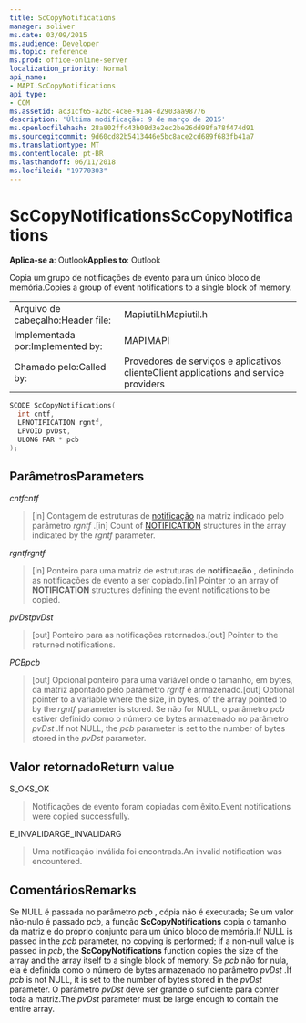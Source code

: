 ```yaml
---
title: ScCopyNotifications
manager: soliver
ms.date: 03/09/2015
ms.audience: Developer
ms.topic: reference
ms.prod: office-online-server
localization_priority: Normal
api_name:
- MAPI.ScCopyNotifications
api_type:
- COM
ms.assetid: ac31cf65-a2bc-4c8e-91a4-d2903aa98776
description: 'Última modificação: 9 de março de 2015'
ms.openlocfilehash: 28a802ffc43b08d3e2ec2be26dd98fa78f474d91
ms.sourcegitcommit: 9d60cd82b5413446e5bc8ace2cd689f683fb41a7
ms.translationtype: MT
ms.contentlocale: pt-BR
ms.lasthandoff: 06/11/2018
ms.locfileid: "19770303"
---
```

# <a name="sccopynotifications"></a><span data-ttu-id="412e9-103">ScCopyNotifications</span><span class="sxs-lookup"><span data-stu-id="412e9-103">ScCopyNotifications</span></span>

  
  
<span data-ttu-id="412e9-104">**Aplica-se a**: Outlook</span><span class="sxs-lookup"><span data-stu-id="412e9-104">**Applies to**: Outlook</span></span> 
  
<span data-ttu-id="412e9-105">Copia um grupo de notificações de evento para um único bloco de memória.</span><span class="sxs-lookup"><span data-stu-id="412e9-105">Copies a group of event notifications to a single block of memory.</span></span> 
  
|||
|:-----|:-----|
|<span data-ttu-id="412e9-106">Arquivo de cabeçalho:</span><span class="sxs-lookup"><span data-stu-id="412e9-106">Header file:</span></span>  <br/> |<span data-ttu-id="412e9-107">Mapiutil.h</span><span class="sxs-lookup"><span data-stu-id="412e9-107">Mapiutil.h</span></span>  <br/> |
|<span data-ttu-id="412e9-108">Implementada por:</span><span class="sxs-lookup"><span data-stu-id="412e9-108">Implemented by:</span></span>  <br/> |<span data-ttu-id="412e9-109">MAPI</span><span class="sxs-lookup"><span data-stu-id="412e9-109">MAPI</span></span>  <br/> |
|<span data-ttu-id="412e9-110">Chamado pelo:</span><span class="sxs-lookup"><span data-stu-id="412e9-110">Called by:</span></span>  <br/> |<span data-ttu-id="412e9-111">Provedores de serviços e aplicativos cliente</span><span class="sxs-lookup"><span data-stu-id="412e9-111">Client applications and service providers</span></span>  <br/> |
   
```cpp
SCODE ScCopyNotifications(
  int cntf,
  LPNOTIFICATION rgntf,
  LPVOID pvDst,
  ULONG FAR * pcb
);
```

## <a name="parameters"></a><span data-ttu-id="412e9-112">Parâmetros</span><span class="sxs-lookup"><span data-stu-id="412e9-112">Parameters</span></span>

 <span data-ttu-id="412e9-113">_cntf_</span><span class="sxs-lookup"><span data-stu-id="412e9-113">_cntf_</span></span>
  
> <span data-ttu-id="412e9-114">[in] Contagem de estruturas de [notificação](notification.md) na matriz indicado pelo parâmetro _rgntf_ .</span><span class="sxs-lookup"><span data-stu-id="412e9-114">[in] Count of [NOTIFICATION](notification.md) structures in the array indicated by the  _rgntf_ parameter.</span></span> 
    
 <span data-ttu-id="412e9-115">_rgntf_</span><span class="sxs-lookup"><span data-stu-id="412e9-115">_rgntf_</span></span>
  
> <span data-ttu-id="412e9-116">[in] Ponteiro para uma matriz de estruturas de **notificação** , definindo as notificações de evento a ser copiado.</span><span class="sxs-lookup"><span data-stu-id="412e9-116">[in] Pointer to an array of **NOTIFICATION** structures defining the event notifications to be copied.</span></span> 
    
 <span data-ttu-id="412e9-117">_pvDst_</span><span class="sxs-lookup"><span data-stu-id="412e9-117">_pvDst_</span></span>
  
> <span data-ttu-id="412e9-118">[out] Ponteiro para as notificações retornados.</span><span class="sxs-lookup"><span data-stu-id="412e9-118">[out] Pointer to the returned notifications.</span></span> 
    
 <span data-ttu-id="412e9-119">_PCB_</span><span class="sxs-lookup"><span data-stu-id="412e9-119">_pcb_</span></span>
  
> <span data-ttu-id="412e9-120">[out] Opcional ponteiro para uma variável onde o tamanho, em bytes, da matriz apontado pelo parâmetro _rgntf_ é armazenado.</span><span class="sxs-lookup"><span data-stu-id="412e9-120">[out] Optional pointer to a variable where the size, in bytes, of the array pointed to by the  _rgntf_ parameter is stored.</span></span> <span data-ttu-id="412e9-121">Se não for NULL, o parâmetro _pcb_ estiver definido como o número de bytes armazenado no parâmetro _pvDst_ .</span><span class="sxs-lookup"><span data-stu-id="412e9-121">If not NULL, the  _pcb_ parameter is set to the number of bytes stored in the  _pvDst_ parameter.</span></span> 
    
## <a name="return-value"></a><span data-ttu-id="412e9-122">Valor retornado</span><span class="sxs-lookup"><span data-stu-id="412e9-122">Return value</span></span>

<span data-ttu-id="412e9-123">S_OK</span><span class="sxs-lookup"><span data-stu-id="412e9-123">S_OK</span></span>
  
> <span data-ttu-id="412e9-124">Notificações de evento foram copiadas com êxito.</span><span class="sxs-lookup"><span data-stu-id="412e9-124">Event notifications were copied successfully.</span></span>
    
<span data-ttu-id="412e9-125">E_INVALIDARG</span><span class="sxs-lookup"><span data-stu-id="412e9-125">E_INVALIDARG</span></span>
  
> <span data-ttu-id="412e9-126">Uma notificação inválida foi encontrada.</span><span class="sxs-lookup"><span data-stu-id="412e9-126">An invalid notification was encountered.</span></span>
    
## <a name="remarks"></a><span data-ttu-id="412e9-127">Comentários</span><span class="sxs-lookup"><span data-stu-id="412e9-127">Remarks</span></span>

<span data-ttu-id="412e9-128">Se NULL é passada no parâmetro _pcb_ , cópia não é executada; Se um valor não-nulo é passado _pcb_, a função **ScCopyNotifications** copia o tamanho da matriz e do próprio conjunto para um único bloco de memória.</span><span class="sxs-lookup"><span data-stu-id="412e9-128">If NULL is passed in the  _pcb_ parameter, no copying is performed; if a non-null value is passed in  _pcb_, the **ScCopyNotifications** function copies the size of the array and the array itself to a single block of memory.</span></span> <span data-ttu-id="412e9-129">Se _pcb_ não for nula, ela é definida como o número de bytes armazenado no parâmetro _pvDst_ .</span><span class="sxs-lookup"><span data-stu-id="412e9-129">If  _pcb_ is not NULL, it is set to the number of bytes stored in the  _pvDst_ parameter.</span></span> <span data-ttu-id="412e9-130">O parâmetro _pvDst_ deve ser grande o suficiente para conter toda a matriz.</span><span class="sxs-lookup"><span data-stu-id="412e9-130">The  _pvDst_ parameter must be large enough to contain the entire array.</span></span> 
  

